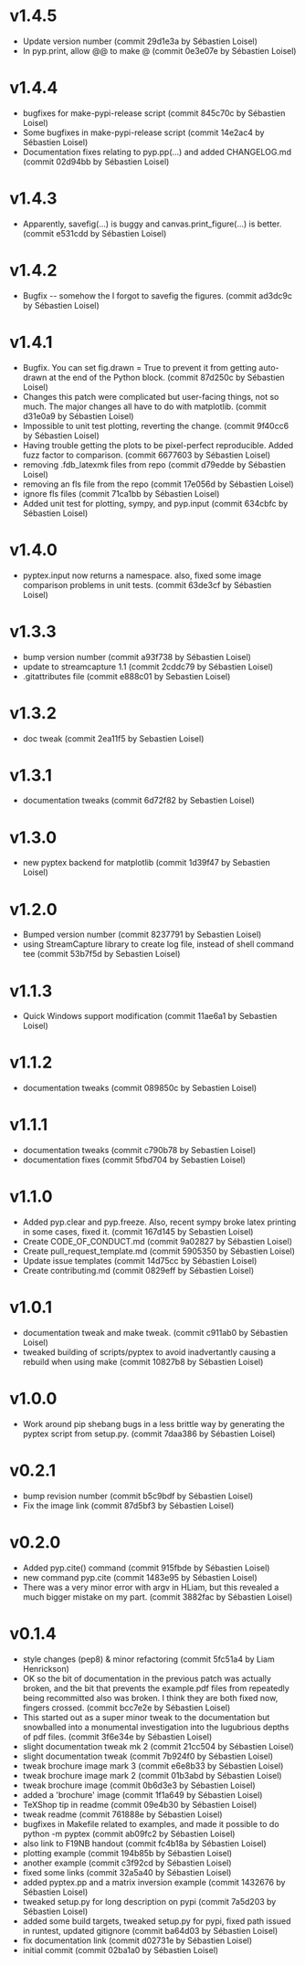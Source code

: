 
# v1.4.5

* Update version number (commit 29d1e3a by Sébastien Loisel)
* In pyp.print, allow @@ to make @ (commit 0e3e07e by Sébastien Loisel)

# v1.4.4

* bugfixes for make-pypi-release script (commit 845c70c by Sébastien Loisel)
* Some bugfixes in make-pypi-release script (commit 14e2ac4 by Sébastien Loisel)
* Documentation fixes relating to pyp.pp(...) and added CHANGELOG.md (commit 02d94bb by Sébastien Loisel)

# v1.4.3

* Apparently, savefig(...) is buggy and canvas.print_figure(...) is better. (commit e531cdd by Sébastien Loisel)

# v1.4.2

* Bugfix -- somehow the I forgot to savefig the figures. (commit ad3dc9c by Sébastien Loisel)

# v1.4.1

* Bugfix. You can set fig.drawn = True to prevent it from getting auto-drawn at the end of the Python block. (commit 87d250c by Sébastien Loisel)
* Changes this patch were complicated but user-facing things, not so much. The major changes all have to do with matplotlib.  (commit d31e0a9 by Sébastien Loisel)
* Impossible to unit test plotting, reverting the change. (commit 9f40cc6 by Sébastien Loisel)
* Having trouble getting the plots to be pixel-perfect reproducible. Added fuzz factor to comparison. (commit 6677603 by Sébastien Loisel)
* removing .fdb_latexmk files from repo (commit d79edde by Sébastien Loisel)
* removing an fls file from the repo (commit 17e056d by Sébastien Loisel)
* ignore fls files (commit 71ca1bb by Sébastien Loisel)
* Added unit test for plotting, sympy, and pyp.input (commit 634cbfc by Sébastien Loisel)

# v1.4.0

* pyptex.input now returns a namespace. also, fixed some image comparison problems in unit tests. (commit 63de3cf by Sébastien Loisel)

# v1.3.3

* bump version number (commit a93f738 by Sébastien Loisel)
* update to streamcapture 1.1 (commit 2cddc79 by Sébastien Loisel)
* .gitattributes file (commit e888c01 by Sebastien Loisel)

# v1.3.2

* doc tweak (commit 2ea11f5 by Sebastien Loisel)

# v1.3.1

* documentation tweaks (commit 6d72f82 by Sebastien Loisel)

# v1.3.0

* new pyptex backend for matplotlib (commit 1d39f47 by Sebastien Loisel)

# v1.2.0

* Bumped version number (commit 8237791 by Sebastien Loisel)
* using StreamCapture library to create log file, instead of shell command tee (commit 53b7f5d by Sebastien Loisel)

# v1.1.3

* Quick Windows support modification (commit 11ae6a1 by Sebastien Loisel)

# v1.1.2

* documentation tweaks (commit 089850c by Sebastien Loisel)

# v1.1.1

* documentation tweaks (commit c790b78 by Sebastien Loisel)
* documentation fixes (commit 5fbd704 by Sebastien Loisel)

# v1.1.0

* Added pyp.clear and pyp.freeze. Also, recent sympy broke latex printing in some cases, fixed it. (commit 167d145 by Sebastien Loisel)
* Create CODE_OF_CONDUCT.md  (commit 9a02827 by Sébastien Loisel)
* Create pull_request_template.md  (commit 5905350 by Sébastien Loisel)
* Update issue templates  (commit 14d75cc by Sébastien Loisel)
* Create contributing.md  (commit 0829eff by Sébastien Loisel)

# v1.0.1

* documentation tweak and make tweak. (commit c911ab0 by Sébastien Loisel)
* tweaked building of scripts/pyptex to avoid inadvertantly causing a rebuild when using make (commit 10827b8 by Sébastien Loisel)

# v1.0.0

* Work around pip shebang bugs in a less brittle way by generating the pyptex script from setup.py. (commit 7daa386 by Sébastien Loisel)

# v0.2.1

* bump revision number (commit b5c9bdf by Sébastien Loisel)
* Fix the image link (commit 87d5bf3 by Sébastien Loisel)

# v0.2.0

* Added pyp.cite() command (commit 915fbde by Sébastien Loisel)
* new command pyp.cite (commit 1483e95 by Sébastien Loisel)
* There was a very minor error with argv in HLiam, but this revealed a much bigger mistake on my part.  (commit 3882fac by Sébastien Loisel)

# v0.1.4

* style changes (pep8) & minor refactoring  (commit 5fc51a4 by Liam Henrickson)
* OK so the bit of documentation in the previous patch was actually broken, and the bit that prevents the example.pdf files from repeatedly being recommitted also was broken. I think they are both fixed now, fingers crossed.  (commit bcc7e2e by Sébastien Loisel)
* This started out as a super minor tweak to the documentation but snowballed into a monumental investigation into the lugubrious depths of pdf files.  (commit 3f6e34e by Sébastien Loisel)
* slight documentation tweak mk 2  (commit 21cc504 by Sébastien Loisel)
* slight documentation tweak  (commit 7b924f0 by Sébastien Loisel)
* tweak brochure image mark 3  (commit e6e8b33 by Sébastien Loisel)
* tweak brochure image mark 2  (commit 01b3abd by Sébastien Loisel)
* tweak brochure image  (commit 0b6d3e3 by Sébastien Loisel)
* added a 'brochure' image  (commit 1f1a649 by Sébastien Loisel)
* TeXShop tip in readme  (commit 09e4b30 by Sébastien Loisel)
* tweak readme  (commit 761888e by Sébastien Loisel)
* bugfixes in Makefile related to examples, and made it possible to do python -m pyptex  (commit ab09fc2 by Sébastien Loisel)
* also link to F19NB handout  (commit fc4b18a by Sébastien Loisel)
* plotting example  (commit 194b85b by Sébastien Loisel)
* another example  (commit c3f92cd by Sébastien Loisel)
* fixed some links  (commit 32a5a40 by Sébastien Loisel)
* added pyptex.pp and a matrix inversion example  (commit 1432676 by Sébastien Loisel)
* tweaked setup.py for long description on pypi  (commit 7a5d203 by Sébastien Loisel)
* added some build targets, tweaked setup.py for pypi, fixed path issued in runtest, updated gitignore  (commit ba64d03 by Sébastien Loisel)
* fix documentation link  (commit d02731e by Sébastien Loisel)
* initial commit  (commit 02ba1a0 by Sébastien Loisel)
